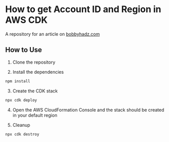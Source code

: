 # How to get Account ID and Region in AWS CDK

A repository for an article on
[bobbyhadz.com](https://bobbyhadz.com/blog/cdk-get-region-accountid)

## How to Use

1. Clone the repository

2. Install the dependencies

```bash
npm install
```

3. Create the CDK stack

```bash
npx cdk deploy
```

4. Open the AWS CloudFormation Console and the stack should be created in your
   default region

5. Cleanup

```bash
npx cdk destroy
```
